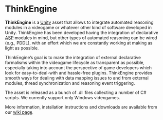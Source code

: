 # ThinkEngine
**ThinkEngine** is a [Unity](https://unity.com/) asset that allows to integrate automated reasoning modules in a videogame or whatever other kind of software developed in Unity. ThinkEngine has been developed having the integration of declarative [ASP](https://en.wikipedia.org/wiki/Answer_set_programming) modules in mind, but other types of automated reasoning can be wired (e.g., PDDL), with an effort which we are constantly working at making as light as possible. 

ThinkEngine’s goal is to make the integration of external declarative formalisms within the videogame lifecycle as transparent as possible, especially taking into account the perspective of game developers which look for easy-to-deal-with and hassle-free plugins. ThinkEngine provides smooth ways for dealing with data mapping issues to and from external modules, thread synchronization and reasoning event triggering. 

The asset is released as a bunch of .dll files collecting a number of C# scripts. We currently support only Windows videogames.

More information, installation instructions and downloads are available from our [wiki page](https://github.com/DeMaCS-UNICAL/ThinkEngine/wiki).
